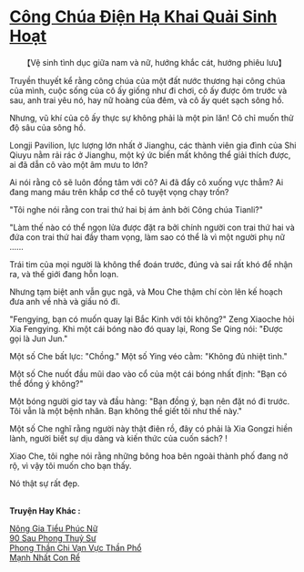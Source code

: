 <a href="https://truyentiki.com/cong-chua-dien-ha-khai-quai-sinh-hoat.33521/" title="Công Chúa Điện Hạ Khai Quải Sinh Hoạt"><h1>Công Chúa Điện Hạ Khai Quải Sinh Hoạt</h1></a><div style="display:table"><img align="right" style="float: left; padding: 10px;" src="https://truyentiki.com/images/story/200x260/33521.jpg" alt="">【Vệ sinh tình dục giữa nam và nữ, hướng khắc cát, hướng phiêu lưu】 <p></p> Truyền thuyết kể rằng công chúa của một đất nước thương hại công chúa của mình, cuộc sống của cô ấy giống như đi chơi, cô ấy được ôm trước và sau, anh trai yêu nó, hay nữ hoàng của đêm, và cô ấy quét sạch sông hồ. <p></p> Nhưng, vũ khí của cô ấy thực sự không phải là một pin lăn! Cô chỉ muốn thử độ sâu của sông hồ. <p></p> Longji Pavilion, lực lượng lớn nhất ở Jianghu, các thành viên gia đình của Shi Qiuyu nằm rải rác ở Jianghu, một ký ức biến mất không thể giải thích được, ai đã dẫn cô vào một âm mưu to lớn? <p></p> Ai nói rằng cô sẽ luôn đồng tâm với cô? Ai đã đẩy cô xuống vực thẳm? Ai đang mang máu trên khắp cơ thể cô tuyệt vọng chạy trốn? <p></p> "Tôi nghe nói rằng con trai thứ hai bị ám ảnh bởi Công chúa Tianli?" <p></p> "Làm thế nào có thể ngọn lửa được đặt ra bởi chính người con trai thứ hai và đứa con trai thứ hai đầy tham vọng, làm sao có thể là vì một người phụ nữ ...... <p></p> Trái tim của mọi người là không thể đoán trước, đúng và sai rất khó để nhận ra, và thế giới đang hỗn loạn. <p></p> Nhưng tạm biệt anh vẫn gục ngã, và Mou Che thậm chí còn lên kế hoạch đưa anh về nhà và giấu nó đi. <p></p> "Fengying, bạn có muốn quay lại Bắc Kinh với tôi không?" Zeng Xiaoche hỏi Xia Fengying. Khi một cái bóng nào đó quay lại, Rong Se Qing nói: "Được gọi là Jun Jun." <p></p> Một số Che bất lực: "Chồng." Một số Ying véo cằm: "Không đủ nhiệt tình." <p></p> Một số Che nuốt đầu mũi dao vào cổ của một cái bóng nhất định: "Bạn có thể đồng ý không?" <p></p> Một bóng người giơ tay và đầu hàng: "Bạn đồng ý, bạn nên đặt nó đi trước. Tôi vẫn là một bệnh nhân. Bạn không thể giết tôi như thế này." <p></p> Một số Che nghĩ rằng người này thật điên rồ, đây có phải là Xia Gongzi hiền lành, người biết sự dịu dàng và kiến ​​thức của cuốn sách? ! <p></p> Xiao Che, tôi nghe nói rằng những bông hoa bên ngoài thành phố đang nở rộ, vì vậy tôi muốn cho bạn thấy. <p></p> Nó thật sự rất đẹp.</div><p><br><b>Truyện Hay Khác :</b></p><a href="https://truyentiki.com/nong-gia-tieu-phuc-nu.33520/" alt="Nông Gia Tiểu Phúc Nữ">Nông Gia Tiểu Phúc Nữ</a><br/><a href="https://github.com/nownovels/top500/tree/master/truyenhay/33707/" alt="90 Sau Phong Thuỷ Sư">90 Sau Phong Thuỷ Sư</a><br/><a href="https://www.wattpad.com/story/228129158-phong-thn-chi-vn-vc-thn-ph" alt="Phong Thần Chi Vạn Vực Thần Phổ">Phong Thần Chi Vạn Vực Thần Phổ</a><br/><a href="https://github.com/nownovels/top500/tree/master/truyenhay/33782/" alt="Mạnh Nhất Con Rể">Mạnh Nhất Con Rể</a><br/>